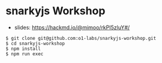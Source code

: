 # snarkyjs Workshop

- slides: https://hackmd.io/@mimoo/rkPI5zluY#/

```console
$ git clone git@github.com:o1-labs/snarkyjs-workshop.git
$ cd snarkyjs-workshop
$ npm install
$ npm run exec
```
